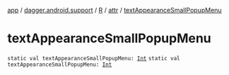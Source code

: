 [app](../../../index.md) / [dagger.android.support](../../index.md) / [R](../index.md) / [attr](index.md) / [textAppearanceSmallPopupMenu](./text-appearance-small-popup-menu.md)

# textAppearanceSmallPopupMenu

`static val textAppearanceSmallPopupMenu: `[`Int`](https://kotlinlang.org/api/latest/jvm/stdlib/kotlin/-int/index.html)
`static val textAppearanceSmallPopupMenu: `[`Int`](https://kotlinlang.org/api/latest/jvm/stdlib/kotlin/-int/index.html)